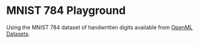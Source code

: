 # MNIST 784 Playground
Using the MNIST 784 dataset of handwritten digits available from [OpenML Datasets]([https://openml.org/).
